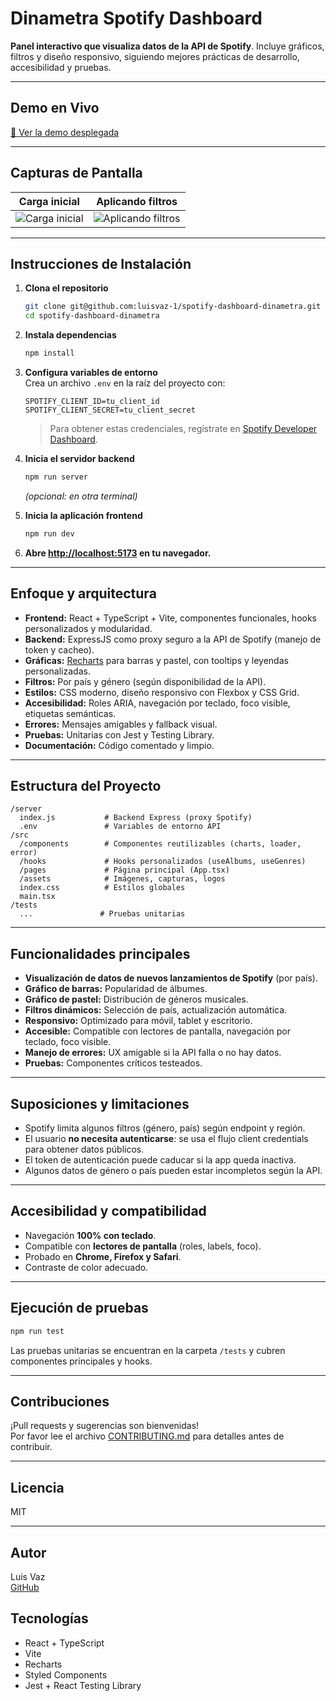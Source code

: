 # Dinametra Spotify Dashboard

**Panel interactivo que visualiza datos de la API de Spotify**. Incluye gráficos, filtros y diseño responsivo, siguiendo mejores prácticas de desarrollo, accesibilidad y pruebas.

---

##  Demo en Vivo

[🔗 Ver la demo desplegada](TU-ENLACE-DEMO-AQUI)

---

##  Capturas de Pantalla

| Carga inicial | Aplicando filtros |
|:-------------:|:----------------:|
| ![Carga inicial](./screenshots/initial-load.png) | ![Aplicando filtros](./screenshots/with-filters.png) |

---

##  Instrucciones de Instalación

1. **Clona el repositorio**  
   ```bash
   git clone git@github.com:luisvaz-1/spotify-dashboard-dinametra.git
   cd spotify-dashboard-dinametra
   ```
2. **Instala dependencias**  
   ```bash
   npm install
   ```
3. **Configura variables de entorno**  
   Crea un archivo `.env` en la raíz del proyecto con:
   ```
   SPOTIFY_CLIENT_ID=tu_client_id
   SPOTIFY_CLIENT_SECRET=tu_client_secret
   ```
   >  Para obtener estas credenciales, regístrate en [Spotify Developer Dashboard](https://developer.spotify.com/dashboard).

4. **Inicia el servidor backend**  
   ```bash
   npm run server
   ```
   *(opcional: en otra terminal)*

5. **Inicia la aplicación frontend**  
   ```bash
   npm run dev
   ```

6. **Abre [http://localhost:5173](http://localhost:5173) en tu navegador.**

---

## Enfoque y arquitectura

- **Frontend:** React + TypeScript + Vite, componentes funcionales, hooks personalizados y modularidad.
- **Backend:** ExpressJS como proxy seguro a la API de Spotify (manejo de token y cacheo).
- **Gráficas:** [Recharts](https://recharts.org/) para barras y pastel, con tooltips y leyendas personalizadas.
- **Filtros:** Por país y género (según disponibilidad de la API).
- **Estilos:** CSS moderno, diseño responsivo con Flexbox y CSS Grid.
- **Accesibilidad:** Roles ARIA, navegación por teclado, foco visible, etiquetas semánticas.
- **Errores:** Mensajes amigables y fallback visual.
- **Pruebas:** Unitarias con Jest y Testing Library.
- **Documentación:** Código comentado y limpio.

---

##  Estructura del Proyecto

```
/server
  index.js           # Backend Express (proxy Spotify)
  .env               # Variables de entorno API
/src
  /components        # Componentes reutilizables (charts, loader, error)
  /hooks             # Hooks personalizados (useAlbums, useGenres)
  /pages             # Página principal (App.tsx)
  /assets            # Imágenes, capturas, logos
  index.css          # Estilos globales
  main.tsx
/tests
  ...               # Pruebas unitarias
```

---

##  Funcionalidades principales

- **Visualización de datos de nuevos lanzamientos de Spotify** (por país).
- **Gráfico de barras:** Popularidad de álbumes.
- **Gráfico de pastel:** Distribución de géneros musicales.
- **Filtros dinámicos:** Selección de país, actualización automática.
- **Responsivo:** Optimizado para móvil, tablet y escritorio.
- **Accesible:** Compatible con lectores de pantalla, navegación por teclado, foco visible.
- **Manejo de errores:** UX amigable si la API falla o no hay datos.
- **Pruebas:** Componentes críticos testeados.

---

##  Suposiciones y limitaciones

- Spotify limita algunos filtros (género, país) según endpoint y región.
- El usuario **no necesita autenticarse**: se usa el flujo client credentials para obtener datos públicos.
- El token de autenticación puede caducar si la app queda inactiva.
- Algunos datos de género o país pueden estar incompletos según la API.

---

##  Accesibilidad y compatibilidad

- Navegación **100% con teclado**.
- Compatible con **lectores de pantalla** (roles, labels, foco).
- Probado en **Chrome, Firefox y Safari**.
- Contraste de color adecuado.

---

##  Ejecución de pruebas

```bash
npm run test
```
Las pruebas unitarias se encuentran en la carpeta `/tests` y cubren componentes principales y hooks.

---

##  Contribuciones

¡Pull requests y sugerencias son bienvenidas!  
Por favor lee el archivo [CONTRIBUTING.md](./CONTRIBUTING.md) para detalles antes de contribuir.

---

##  Licencia

MIT

---

##  Autor

Luis Vaz  
[GitHub](https://github.com/luisvaz-1)
## Tecnologías

- React + TypeScript
- Vite
- Recharts
- Styled Components
- Jest + React Testing Library
